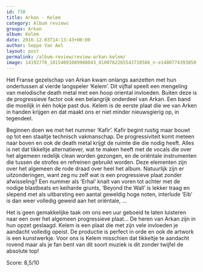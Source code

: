 ```yaml
---
id: 730
title: Arkan - Kelem
category: Album reviews
groups: Arkan
album: Kelem
date: 2016-12-03T14:13:43+00:00
author: Seppe Van Ael
layout: post
permalink: /album-review/review-arkan-kelem/
image: 14192770_10154091089908043_8100762265543710586_n-e1480774393850.jpg
---
```

Het Franse gezelschap van Arkan kwam onlangs aanzetten met hun ondertussen al vierde langspeler ‘Kelem’. Dit vijftal speelt een mengeling van melodische death metal met een hoop oriental invloeden. Buiten deze is de progressieve factor ook een belangrijk onderdeel van Arkan. Een band die moeilijk in één hokje past dus. Kelem is de eerste plaat die we van Arken in handen krijgen en dat maakt ons er niet minder nieuwsgierig op, in tegendeel.

Beginnen doen we met het nummer ‘Kafir’. Kafir begint rustig maar bouwt op tot een staaltje technisch vakmanschap. De progressiviteit komt meteen naar boven en ook de death metal krijgt de ruimte die die nodig heeft. Alles is net dat tikkeltje alternatiever, wat te maken heeft met de vocals die over het algemeen redelijk clean worden gezongen, en de oriëntale instrumenten die tussen de strofes en refreinen gebruikt worden. Deze elementen zijn over het algemeen de rode draad over heel het album. Natuurlijk zijn er uitzonderingen, want zeg nu zelf wat is een progressieve plaat zonder afwisseling? Een nummer als ‘Erhal’ knalt van voren tot achter met de nodige blastbeats en keiharde grunts, ‘Beyond the Wall’ is lekker traag en slepend met als uitbarsting een aantal geweldig hoge noten, interlude ‘Eib’ is dan weer volledig geweid aan het oriëntale, …

Het is geen gemakkelijke taak om ons een uur geboeid te laten luisteren naar een over het algemeen progressieve plaat… De heren van Arkan zijn in hun opzet geslaagd. Kelem is een plaat die met zijn vele invloeden je aandacht volledig opeist. De productie is perfect in orde en ook de artwork is een kunstwerkje. Voor ons is Kelem misschien dat tikkeltje te aandacht rovend maar als je fan bent van dit soort muziek is dit zonder twijfel de absolute top!

Score: 8,5/10



&nbsp;
